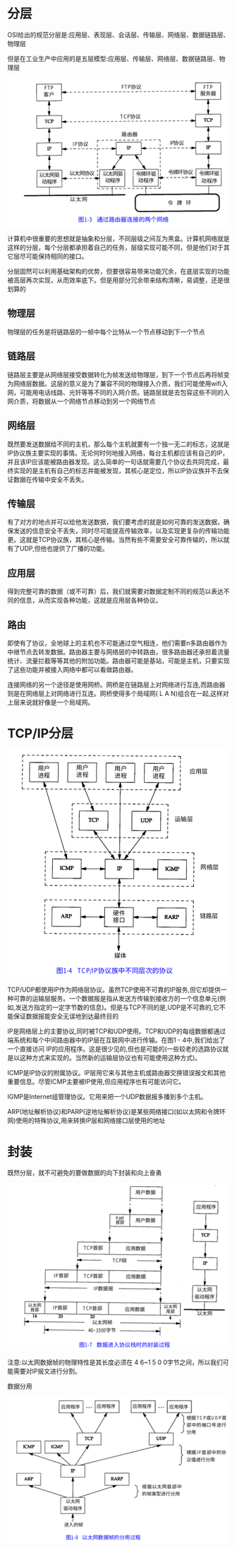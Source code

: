 # 分层
OSI给出的规范分层是:应用层、表现层、会话层、传输层、网络层、数据链路层、物理层

但是在工业生产中应用的是五层模型:应用层、传输层、网络层、数据链路层、物理层

![](img/2.png)

计算机中很重要的思想就是抽象和分层，不同层级之间互为黑盒。计算机网络就是这样的分层，每个分层都承担着自己的任务，层级实现可能不同，但是他们对于其它层尽可能保持相同的接口。

分层固然可以利用基础架构的优势，但要很容易带来功能冗余，在底层实现的功能被高层再次实现，从而效率底下。但是用部分冗余带来结构清晰，易调整，还是很划算的

## 物理层
物理层的任务是将链路层的一帧中每个比特从一个节点移动到下一个节点

## 链路层
链路层主要是从网络层接受数据转化为帧发送给物理层，到下一个节点后再将帧变为网络层数据。这层的意义是为了兼容不同的物理接入介质，我们可能使用wifi入网，可能用电话线路、光钎等等不同的入网介质。链路层就是去包容这些不同的入网介质，将数据从一个网络节点移动到另一个网络节点

## 网络层
既然要发送数据给不同的主机，那么每个主机就要有一个独一无二的标志，这就是IP协议族主要实现的事情。无论何时何地接入网络，每台主机都应该有自己的IP，并且该IP应该能被路由器发现。这么简单的一句话就需要几个协议去共同完成，最终实现的是主机有自己的标志并能被发现，其核心是定位，所以IP协议族并不去保证数据在传输中安全不丢失。

## 传输层
有了对方的地点并可以给他发送数据，我们要考虑的就是如何可靠的发送数据，确保发送的信息安全不丢失，同时尽可能提高传输效率，以及实现更复杂的传输功能更。这就是TCP协议族，其核心是传输。当然有些不需要安全可靠传输的，所以就有了UDP,但他也提供了广播的功能。

## 应用层
得到完整可靠的数据（或不可靠）后，我们就需要对数据定制不同的规范以表达不同的信息，从而实现各种功能，这就是应用层各种协议。

## 路由
即使有了协议，全地球上的主机也不可能通过空气相连，他们需要n多路由器作为中继节点去转发数据。路由器主要与网络层的中转路由，很多路由器还承担着流量统计、流量拦截等等其他的附加功能。路由器可能是基站，可能是主机，只要实现了这些功能并被接入网络中都可以看做路由器。

连接网络的另一个途径是使用网桥。网桥是在链路层上对网络进行互连,而路由器则是在网络层上对网络进行互连。网桥使得多个局域网( L A N)组合在一起,这样对上层来说就好像是一个局域网。

# TCP/IP分层
![](img/3.png)

TCP/UDP都使用IP作为网络层协议。虽然TCP使用不可靠的IP服务,但它却提供一种可靠的运输层服务。一个数据报是指从发送方传输到接收方的一个信息单元(例如,发送方指定的一定字节数的信息)。但是与TCP不同的是,UDP是不可靠的,它不能保证数据报能安全无误地到达最终目的

IP是网络层上的主要协议,同时被TCP和UDP使用。TCP和UDP的每组数据都通过端系统和每个中间路由器中的IP层在互联网中进行传输。在图1 - 4中,我们给出了一个直接访问 IP的应用程序。这是很少见的,但也是可能的(一些较老的选路协议就是以这种方式来实现的。当然新的运输层协议也有可能使用这种方式)。

ICMP是IP协议的附属协议。IP层用它来与其他主机或路由器交换错误报文和其他重要信息。尽管ICMP主要被IP使用,但应用程序也有可能访问它。

IGMP是Internet组管理协议。它用来把一个UDP数据报多播到多个主机。

ARP(地址解析协议)和PARP(逆地址解析协议)是某些网络接口(如以太网和令牌环网)使用的特殊协议,用来转换IP层和网络接口层使用的地址

# 封装
既然分层，就不可避免的要做数据的向下封装和向上奋勇

![](img/4.png)

注意:以太网数据帧的物理特性是其长度必须在 4 6~1 5 0 0字节之间，所以我们可能需要对IP报文进行分割。

数据分用

![](img/5.png)
